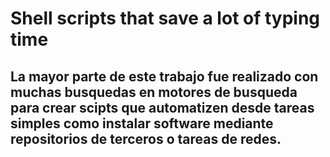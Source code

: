 # Shell scripts that save a lot of typing time

## La mayor parte de este trabajo fue realizado con muchas busquedas en motores de busqueda para crear scipts que automatizen desde tareas simples como instalar software mediante repositorios de terceros o tareas de redes.
